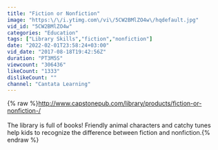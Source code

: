 ```yaml
---
title: "Fiction or Nonfiction"
image: "https:\/\/i.ytimg.com\/vi\/5CW2BMlZO4w\/hqdefault.jpg"
vid_id: "5CW2BMlZO4w"
categories: "Education"
tags: ["Library Skills","fiction","nonfiction"]
date: "2022-02-01T23:58:24+03:00"
vid_date: "2017-08-18T19:42:56Z"
duration: "PT3M5S"
viewcount: "306436"
likeCount: "1333"
dislikeCount: ""
channel: "Cantata Learning"
---
```

{% raw %}<a rel="nofollow" target="blank" href="http://www.capstonepub.com/library/products/fiction-or-nonfiction-/">http://www.capstonepub.com/library/products/fiction-or-nonfiction-/</a><br /><br />The library is full of books! Friendly animal characters and catchy tunes help kids to recognize the difference between fiction and nonfiction.{% endraw %}
